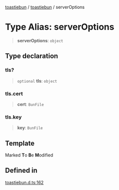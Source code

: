 [toastiebun](../wiki/globals) / [toastiebun](../wiki/Namespace.toastiebun) / serverOptions

# Type Alias: serverOptions

> **serverOptions**: `object`

## Type declaration

### tls?

> `optional` **tls**: `object`

### tls.cert

> **cert**: `BunFile`

### tls.key

> **key**: `BunFile`

## Template

Marked **T**o **B**e **M**odified

## Defined in

[toastiebun.d.ts:162](https://github.com/IsCoffeeTho/toastiebun/blob/68db60f7ee85daa2fa2dfd3ba3c6e7fae88c338b/src/toastiebun.d.ts#L162)
